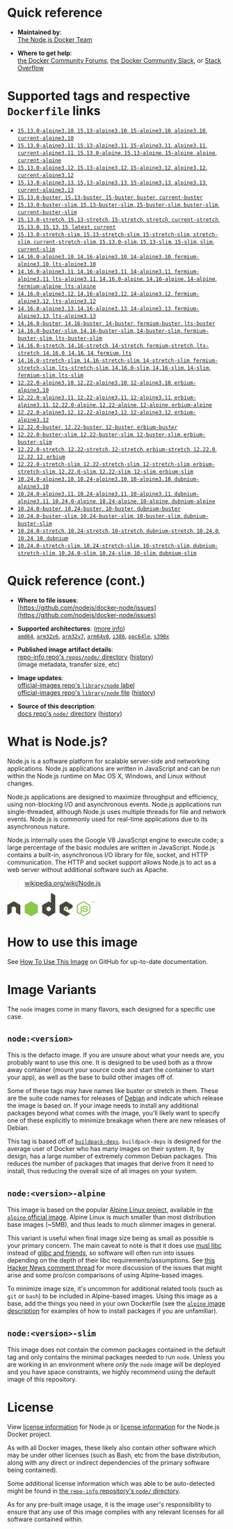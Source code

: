 <!--

********************************************************************************

WARNING:

    DO NOT EDIT "node/README.md"

    IT IS AUTO-GENERATED

    (from the other files in "node/" combined with a set of templates)

********************************************************************************

-->

# Quick reference

-	**Maintained by**:  
	[The Node.js Docker Team](https://github.com/nodejs/docker-node)

-	**Where to get help**:  
	[the Docker Community Forums](https://forums.docker.com/), [the Docker Community Slack](https://dockr.ly/slack), or [Stack Overflow](https://stackoverflow.com/search?tab=newest&q=docker)

# Supported tags and respective `Dockerfile` links

-	[`15.13.0-alpine3.10`, `15.13-alpine3.10`, `15-alpine3.10`, `alpine3.10`, `current-alpine3.10`](https://github.com/nodejs/docker-node/blob/b925ed311c67ab62092961340ead49a2cb29e479/15/alpine3.10/Dockerfile)
-	[`15.13.0-alpine3.11`, `15.13-alpine3.11`, `15-alpine3.11`, `alpine3.11`, `current-alpine3.11`, `15.13.0-alpine`, `15.13-alpine`, `15-alpine`, `alpine`, `current-alpine`](https://github.com/nodejs/docker-node/blob/b925ed311c67ab62092961340ead49a2cb29e479/15/alpine3.11/Dockerfile)
-	[`15.13.0-alpine3.12`, `15.13-alpine3.12`, `15-alpine3.12`, `alpine3.12`, `current-alpine3.12`](https://github.com/nodejs/docker-node/blob/b925ed311c67ab62092961340ead49a2cb29e479/15/alpine3.12/Dockerfile)
-	[`15.13.0-alpine3.13`, `15.13-alpine3.13`, `15-alpine3.13`, `alpine3.13`, `current-alpine3.13`](https://github.com/nodejs/docker-node/blob/b925ed311c67ab62092961340ead49a2cb29e479/15/alpine3.13/Dockerfile)
-	[`15.13.0-buster`, `15.13-buster`, `15-buster`, `buster`, `current-buster`](https://github.com/nodejs/docker-node/blob/b925ed311c67ab62092961340ead49a2cb29e479/15/buster/Dockerfile)
-	[`15.13.0-buster-slim`, `15.13-buster-slim`, `15-buster-slim`, `buster-slim`, `current-buster-slim`](https://github.com/nodejs/docker-node/blob/b925ed311c67ab62092961340ead49a2cb29e479/15/buster-slim/Dockerfile)
-	[`15.13.0-stretch`, `15.13-stretch`, `15-stretch`, `stretch`, `current-stretch`, `15.13.0`, `15.13`, `15`, `latest`, `current`](https://github.com/nodejs/docker-node/blob/b925ed311c67ab62092961340ead49a2cb29e479/15/stretch/Dockerfile)
-	[`15.13.0-stretch-slim`, `15.13-stretch-slim`, `15-stretch-slim`, `stretch-slim`, `current-stretch-slim`, `15.13.0-slim`, `15.13-slim`, `15-slim`, `slim`, `current-slim`](https://github.com/nodejs/docker-node/blob/b925ed311c67ab62092961340ead49a2cb29e479/15/stretch-slim/Dockerfile)
-	[`14.16.0-alpine3.10`, `14.16-alpine3.10`, `14-alpine3.10`, `fermium-alpine3.10`, `lts-alpine3.10`](https://github.com/nodejs/docker-node/blob/6e7d6511aba22da645ec21bd157a369a78794e6c/14/alpine3.10/Dockerfile)
-	[`14.16.0-alpine3.11`, `14.16-alpine3.11`, `14-alpine3.11`, `fermium-alpine3.11`, `lts-alpine3.11`, `14.16.0-alpine`, `14.16-alpine`, `14-alpine`, `fermium-alpine`, `lts-alpine`](https://github.com/nodejs/docker-node/blob/6e7d6511aba22da645ec21bd157a369a78794e6c/14/alpine3.11/Dockerfile)
-	[`14.16.0-alpine3.12`, `14.16-alpine3.12`, `14-alpine3.12`, `fermium-alpine3.12`, `lts-alpine3.12`](https://github.com/nodejs/docker-node/blob/6e7d6511aba22da645ec21bd157a369a78794e6c/14/alpine3.12/Dockerfile)
-	[`14.16.0-alpine3.13`, `14.16-alpine3.13`, `14-alpine3.13`, `fermium-alpine3.13`, `lts-alpine3.13`](https://github.com/nodejs/docker-node/blob/6e7d6511aba22da645ec21bd157a369a78794e6c/14/alpine3.13/Dockerfile)
-	[`14.16.0-buster`, `14.16-buster`, `14-buster`, `fermium-buster`, `lts-buster`](https://github.com/nodejs/docker-node/blob/6e7d6511aba22da645ec21bd157a369a78794e6c/14/buster/Dockerfile)
-	[`14.16.0-buster-slim`, `14.16-buster-slim`, `14-buster-slim`, `fermium-buster-slim`, `lts-buster-slim`](https://github.com/nodejs/docker-node/blob/6e7d6511aba22da645ec21bd157a369a78794e6c/14/buster-slim/Dockerfile)
-	[`14.16.0-stretch`, `14.16-stretch`, `14-stretch`, `fermium-stretch`, `lts-stretch`, `14.16.0`, `14.16`, `14`, `fermium`, `lts`](https://github.com/nodejs/docker-node/blob/6e7d6511aba22da645ec21bd157a369a78794e6c/14/stretch/Dockerfile)
-	[`14.16.0-stretch-slim`, `14.16-stretch-slim`, `14-stretch-slim`, `fermium-stretch-slim`, `lts-stretch-slim`, `14.16.0-slim`, `14.16-slim`, `14-slim`, `fermium-slim`, `lts-slim`](https://github.com/nodejs/docker-node/blob/6e7d6511aba22da645ec21bd157a369a78794e6c/14/stretch-slim/Dockerfile)
-	[`12.22.0-alpine3.10`, `12.22-alpine3.10`, `12-alpine3.10`, `erbium-alpine3.10`](https://github.com/nodejs/docker-node/blob/a7fad0c1bee6a47790e38c0e398972edc6fd63c0/12/alpine3.10/Dockerfile)
-	[`12.22.0-alpine3.11`, `12.22-alpine3.11`, `12-alpine3.11`, `erbium-alpine3.11`, `12.22.0-alpine`, `12.22-alpine`, `12-alpine`, `erbium-alpine`](https://github.com/nodejs/docker-node/blob/a7fad0c1bee6a47790e38c0e398972edc6fd63c0/12/alpine3.11/Dockerfile)
-	[`12.22.0-alpine3.12`, `12.22-alpine3.12`, `12-alpine3.12`, `erbium-alpine3.12`](https://github.com/nodejs/docker-node/blob/a7fad0c1bee6a47790e38c0e398972edc6fd63c0/12/alpine3.12/Dockerfile)
-	[`12.22.0-buster`, `12.22-buster`, `12-buster`, `erbium-buster`](https://github.com/nodejs/docker-node/blob/a7fad0c1bee6a47790e38c0e398972edc6fd63c0/12/buster/Dockerfile)
-	[`12.22.0-buster-slim`, `12.22-buster-slim`, `12-buster-slim`, `erbium-buster-slim`](https://github.com/nodejs/docker-node/blob/a7fad0c1bee6a47790e38c0e398972edc6fd63c0/12/buster-slim/Dockerfile)
-	[`12.22.0-stretch`, `12.22-stretch`, `12-stretch`, `erbium-stretch`, `12.22.0`, `12.22`, `12`, `erbium`](https://github.com/nodejs/docker-node/blob/a7fad0c1bee6a47790e38c0e398972edc6fd63c0/12/stretch/Dockerfile)
-	[`12.22.0-stretch-slim`, `12.22-stretch-slim`, `12-stretch-slim`, `erbium-stretch-slim`, `12.22.0-slim`, `12.22-slim`, `12-slim`, `erbium-slim`](https://github.com/nodejs/docker-node/blob/a7fad0c1bee6a47790e38c0e398972edc6fd63c0/12/stretch-slim/Dockerfile)
-	[`10.24.0-alpine3.10`, `10.24-alpine3.10`, `10-alpine3.10`, `dubnium-alpine3.10`](https://github.com/nodejs/docker-node/blob/6e7d6511aba22da645ec21bd157a369a78794e6c/10/alpine3.10/Dockerfile)
-	[`10.24.0-alpine3.11`, `10.24-alpine3.11`, `10-alpine3.11`, `dubnium-alpine3.11`, `10.24.0-alpine`, `10.24-alpine`, `10-alpine`, `dubnium-alpine`](https://github.com/nodejs/docker-node/blob/6e7d6511aba22da645ec21bd157a369a78794e6c/10/alpine3.11/Dockerfile)
-	[`10.24.0-buster`, `10.24-buster`, `10-buster`, `dubnium-buster`](https://github.com/nodejs/docker-node/blob/6e7d6511aba22da645ec21bd157a369a78794e6c/10/buster/Dockerfile)
-	[`10.24.0-buster-slim`, `10.24-buster-slim`, `10-buster-slim`, `dubnium-buster-slim`](https://github.com/nodejs/docker-node/blob/6e7d6511aba22da645ec21bd157a369a78794e6c/10/buster-slim/Dockerfile)
-	[`10.24.0-stretch`, `10.24-stretch`, `10-stretch`, `dubnium-stretch`, `10.24.0`, `10.24`, `10`, `dubnium`](https://github.com/nodejs/docker-node/blob/6e7d6511aba22da645ec21bd157a369a78794e6c/10/stretch/Dockerfile)
-	[`10.24.0-stretch-slim`, `10.24-stretch-slim`, `10-stretch-slim`, `dubnium-stretch-slim`, `10.24.0-slim`, `10.24-slim`, `10-slim`, `dubnium-slim`](https://github.com/nodejs/docker-node/blob/6e7d6511aba22da645ec21bd157a369a78794e6c/10/stretch-slim/Dockerfile)

# Quick reference (cont.)

-	**Where to file issues**:  
	[https://github.com/nodejs/docker-node/issues](https://github.com/nodejs/docker-node/issues)

-	**Supported architectures**: ([more info](https://github.com/docker-library/official-images#architectures-other-than-amd64))  
	[`amd64`](https://hub.docker.com/r/amd64/node/), [`arm32v6`](https://hub.docker.com/r/arm32v6/node/), [`arm32v7`](https://hub.docker.com/r/arm32v7/node/), [`arm64v8`](https://hub.docker.com/r/arm64v8/node/), [`i386`](https://hub.docker.com/r/i386/node/), [`ppc64le`](https://hub.docker.com/r/ppc64le/node/), [`s390x`](https://hub.docker.com/r/s390x/node/)

-	**Published image artifact details**:  
	[repo-info repo's `repos/node/` directory](https://github.com/docker-library/repo-info/blob/master/repos/node) ([history](https://github.com/docker-library/repo-info/commits/master/repos/node))  
	(image metadata, transfer size, etc)

-	**Image updates**:  
	[official-images repo's `library/node` label](https://github.com/docker-library/official-images/issues?q=label%3Alibrary%2Fnode)  
	[official-images repo's `library/node` file](https://github.com/docker-library/official-images/blob/master/library/node) ([history](https://github.com/docker-library/official-images/commits/master/library/node))

-	**Source of this description**:  
	[docs repo's `node/` directory](https://github.com/docker-library/docs/tree/master/node) ([history](https://github.com/docker-library/docs/commits/master/node))

# What is Node.js?

Node.js is a software platform for scalable server-side and networking applications. Node.js applications are written in JavaScript and can be run within the Node.js runtime on Mac OS X, Windows, and Linux without changes.

Node.js applications are designed to maximize throughput and efficiency, using non-blocking I/O and asynchronous events. Node.js applications run single-threaded, although Node.js uses multiple threads for file and network events. Node.js is commonly used for real-time applications due to its asynchronous nature.

Node.js internally uses the Google V8 JavaScript engine to execute code; a large percentage of the basic modules are written in JavaScript. Node.js contains a built-in, asynchronous I/O library for file, socket, and HTTP communication. The HTTP and socket support allows Node.js to act as a web server without additional software such as Apache.

> [wikipedia.org/wiki/Node.js](https://en.wikipedia.org/wiki/Node.js)

![logo](https://raw.githubusercontent.com/docker-library/docs/01c12653951b2fe592c1f93a13b4e289ada0e3a1/node/logo.png)

# How to use this image

See [How To Use This Image](https://github.com/nodejs/docker-node/blob/master/README.md#how-to-use-this-image) on GitHub for up-to-date documentation.

# Image Variants

The `node` images come in many flavors, each designed for a specific use case.

## `node:<version>`

This is the defacto image. If you are unsure about what your needs are, you probably want to use this one. It is designed to be used both as a throw away container (mount your source code and start the container to start your app), as well as the base to build other images off of.

Some of these tags may have names like buster or stretch in them. These are the suite code names for releases of [Debian](https://wiki.debian.org/DebianReleases) and indicate which release the image is based on. If your image needs to install any additional packages beyond what comes with the image, you'll likely want to specify one of these explicitly to minimize breakage when there are new releases of Debian.

This tag is based off of [`buildpack-deps`](https://hub.docker.com/_/buildpack-deps/). `buildpack-deps` is designed for the average user of Docker who has many images on their system. It, by design, has a large number of extremely common Debian packages. This reduces the number of packages that images that derive from it need to install, thus reducing the overall size of all images on your system.

## `node:<version>-alpine`

This image is based on the popular [Alpine Linux project](https://alpinelinux.org), available in [the `alpine` official image](https://hub.docker.com/_/alpine). Alpine Linux is much smaller than most distribution base images (~5MB), and thus leads to much slimmer images in general.

This variant is useful when final image size being as small as possible is your primary concern. The main caveat to note is that it does use [musl libc](https://musl.libc.org) instead of [glibc and friends](https://www.etalabs.net/compare_libcs.html), so software will often run into issues depending on the depth of their libc requirements/assumptions. See [this Hacker News comment thread](https://news.ycombinator.com/item?id=10782897) for more discussion of the issues that might arise and some pro/con comparisons of using Alpine-based images.

To minimize image size, it's uncommon for additional related tools (such as `git` or `bash`) to be included in Alpine-based images. Using this image as a base, add the things you need in your own Dockerfile (see the [`alpine` image description](https://hub.docker.com/_/alpine/) for examples of how to install packages if you are unfamiliar).

## `node:<version>-slim`

This image does not contain the common packages contained in the default tag and only contains the minimal packages needed to run `node`. Unless you are working in an environment where *only* the `node` image will be deployed and you have space constraints, we highly recommend using the default image of this repository.

# License

View [license information](https://github.com/nodejs/node/blob/master/LICENSE) for Node.js or [license information](https://github.com/nodejs/docker-node/blob/master/LICENSE) for the Node.js Docker project.

As with all Docker images, these likely also contain other software which may be under other licenses (such as Bash, etc from the base distribution, along with any direct or indirect dependencies of the primary software being contained).

Some additional license information which was able to be auto-detected might be found in [the `repo-info` repository's `node/` directory](https://github.com/docker-library/repo-info/tree/master/repos/node).

As for any pre-built image usage, it is the image user's responsibility to ensure that any use of this image complies with any relevant licenses for all software contained within.
